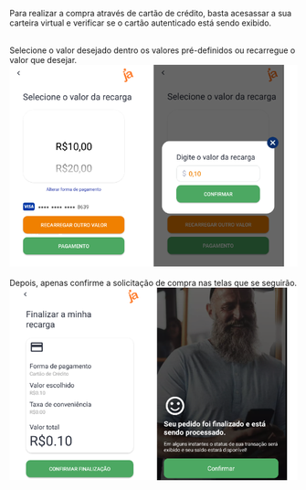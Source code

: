 Para realizar a compra através de cartão de crédito, basta acesassar a sua carteira virtual e verificar se o cartão autenticado está sendo exibido.<br><br>

 



Selecione o valor desejado dentro os valores pré-definidos ou recarregue o valor que desejar.<br>
![image.png](/.attachments/image-1b848b1d-6690-4672-ae21-6a8b7800f624.png)<br><br>
Depois, apenas confirme a solicitação de compra nas telas que se seguirão.<br>
![image.png](/.attachments/image-41e3206a-c335-4c3a-a736-77195667c522.png)



